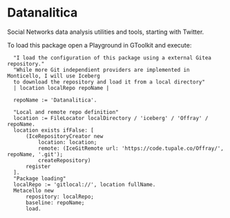 # Datanalitica

Social Networks data analysis utilities and tools, starting with Twitter.

To load this package open a Playground in GToolkit and execute:

```smalltalk
  "I load the configuration of this package using a external Gitea repository."   "While more Git independient providers are implemented in Monticello, I will use Iceberg  to download the repository and load it from a local directory"	  | location localRepo repoName |    repoName := 'Datanalitica'.    "Local and remote repo definition"  location := FileLocator localDirectory / 'iceberg' / 'Offray' / repoName.  location exists ifFalse: [      (IceRepositoryCreator new           location: location;          remote: (IceGitRemote url: 'https://code.tupale.co/Offray/', repoName, '.git');          createRepository)      register  ].  "Package loading"  localRepo := 'gitlocal://', location fullName.  Metacello new      repository: localRepo;      baseline: repoName;      load.
```
